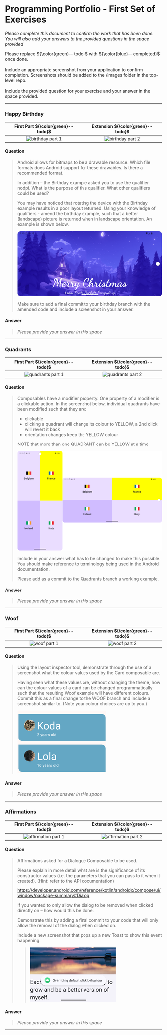 # Programming Portfolio - First Set of Exercises

*Please complete this document to confirm the work that has been done. You will also add your answers to the provided 
questions in the space provided*

Please replace ${\color{green}-- todo}$ with ${\color{blue}-- completed}$ once done.\
\
Include an appropriate screenshot from your application to confirm completion. Screenshots should be added to 
the /images folder in the top-level repo.\
\
Include the provided question for your exercise and your answer in the space provided.

---

### Happy Birthday ###

|   **First Part ${\color{green}-- todo}$**    |    **Extension ${\color{green}-- todo}$**    |
|:--------------------------------------------:|:--------------------------------------------:|
| ![birthday part 1](./images/placeholder.jpg) | ![birthday part 2](./images/placeholder.jpg) |


#### Question ####
> Android allows for bitmaps to be a drawable resource. Which file formats does Android
> support for these drawables. Is there a recommended format. 
>
> In addition – the Birthday example asked you to use the qualifier nodpi. What is the purpose of this qualifier. 
> What other qualifiers could be used?
> 
> You may have noticed that rotating the device with the Birthday example results in a poor layout returned. Using your
> knowledge of qualifiers - amend the birthday example, such that a better (landscape) picture is returned when in 
> landscape orientation. An example is shown below. 
> 
>  ![birthday_landscape](./images/birthday_landscape.png)
> 
> Make sure to add a final commit to your birthday branch with the amended code and include a screenshot in your answer.
> 


#### Answer ####
> *Please provide your answer in this space*
> 
> 
> 
> 

---
### Quadrants ###

|    **First Part ${\color{green}-- todo}$**    |    **Extension ${\color{green}-- todo}$**     |
|:---------------------------------------------:|:---------------------------------------------:|
| ![quadrants part 1](./images/placeholder.jpg) | ![quadrants part 2](./images/placeholder.jpg) |



#### Question ####
> Composables have a modifier property. One property of a modifier is a clickable action. In the 
> screenshot below, individual quadrants have been modified such that they are:
> - clickable
> - clicking a quadrant will change its colour to YELLOW, a 2nd click will revert it back
> - orientation changes keep the YELLOW colour
> 
> NOTE that more than one QUADRANT can be YELLOW at a time
>
>  ![quadrant_selected](./images/quadrants_selected.png)
>  
> Include in your answer what has to be changed to make this possible. You should make reference 
> to terminology being used in the Android documentation. 
> 
> Please add as a commit to the Quadrants branch a working example.
> 

#### Answer ####
> *Please provide your answer in this space*
> 
> 
> 
> 

---

### Woof ###

| **First Part ${\color{green}-- todo}$**  |  **Extension ${\color{green}-- todo}$**  |
|:----------------------------------------:|:----------------------------------------:|
| ![woof part 1](./images/placeholder.jpg) | ![woof part 2](./images/placeholder.jpg) |


#### Question ####
> Using the layout inspector tool, demonstrate through the use of a screenshot what the
> colour values used by the Card composable are.
> 
> Having seen what these values are, without changing the theme, how can the colour values of
> a card can be changed programmatically such that the resulting Woof example will have
> different colours. Commit this as a final change to the WOOF branch and include a 
> screenshot similar to. (Note your colour choices are up to you.)
> 
> ![woof colours](images/woof_coded_colours.png)
>  
>  


#### Answer ####
> *Please provide your answer in this space*
> 
> 
> 
> 

---

### Affirmations ###

|     **First Part ${\color{green}-- todo}$**     |     **Extension ${\color{green}-- todo}$**      |
|:-----------------------------------------------:|:-----------------------------------------------:|
| ![affirmation part 1](./images/placeholder.jpg) | ![affirmation part 2](./images/placeholder.jpg) |


#### Question ####
> Affirmations asked for a Dialogue Composable to be used.  
>
> Please explain in more detail what are is the significance of its constructor 
> values (i.e. the parameters that you can pass to it when it created). 
> (Hint: refer to the API documentation) 
>
> https://developer.android.com/reference/kotlin/androidx/compose/ui/window/package-summary#Dialog
> 
> If you wanted to only allow the dialog to be removed when clicked directly 
> on – how would this be done. 
>
> Demonstrate this by adding a final commit to your code that will only allow 
> the removal of the dialog when clicked on. 
> 
> Include a new screenshot that pops up a new Toast to show this event happening.
> 
> > ![affirmations dialogue](images/dialog_override.png)
> 

#### Answer ####
> *Please provide your answer in this space*
> 
> 
> 
> 

---

